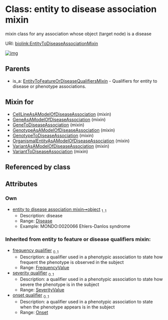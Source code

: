 
# Class: entity to disease association mixin


mixin class for any association whose object (target node) is a disease

URI: [biolink:EntityToDiseaseAssociationMixin](https://w3id.org/biolink/vocab/EntityToDiseaseAssociationMixin)


[![img](https://yuml.me/diagram/nofunky;dir:TB/class/[SeverityValue],[Onset],[EntityToFeatureOrDiseaseQualifiersMixin],[Disease]<object%201..1-%20[EntityToDiseaseAssociationMixin&#124;frequency_qualifier(i):frequency_value%20%3F],[VariantToDiseaseAssociation]uses%20-.->[EntityToDiseaseAssociationMixin],[VariantAsAModelOfDiseaseAssociation]uses%20-.->[EntityToDiseaseAssociationMixin],[OrganismalEntityAsAModelOfDiseaseAssociation]uses%20-.->[EntityToDiseaseAssociationMixin],[GenotypeToDiseaseAssociation]uses%20-.->[EntityToDiseaseAssociationMixin],[GenotypeAsAModelOfDiseaseAssociation]uses%20-.->[EntityToDiseaseAssociationMixin],[GeneToDiseaseAssociation]uses%20-.->[EntityToDiseaseAssociationMixin],[GeneAsAModelOfDiseaseAssociation]uses%20-.->[EntityToDiseaseAssociationMixin],[CellLineAsAModelOfDiseaseAssociation]uses%20-.->[EntityToDiseaseAssociationMixin],[EntityToFeatureOrDiseaseQualifiersMixin]^-[EntityToDiseaseAssociationMixin],[VariantToDiseaseAssociation],[VariantAsAModelOfDiseaseAssociation],[OrganismalEntityAsAModelOfDiseaseAssociation],[GenotypeToDiseaseAssociation],[GenotypeAsAModelOfDiseaseAssociation],[GeneToDiseaseAssociation],[GeneAsAModelOfDiseaseAssociation],[Disease],[CellLineAsAModelOfDiseaseAssociation])](https://yuml.me/diagram/nofunky;dir:TB/class/[SeverityValue],[Onset],[EntityToFeatureOrDiseaseQualifiersMixin],[Disease]<object%201..1-%20[EntityToDiseaseAssociationMixin&#124;frequency_qualifier(i):frequency_value%20%3F],[VariantToDiseaseAssociation]uses%20-.->[EntityToDiseaseAssociationMixin],[VariantAsAModelOfDiseaseAssociation]uses%20-.->[EntityToDiseaseAssociationMixin],[OrganismalEntityAsAModelOfDiseaseAssociation]uses%20-.->[EntityToDiseaseAssociationMixin],[GenotypeToDiseaseAssociation]uses%20-.->[EntityToDiseaseAssociationMixin],[GenotypeAsAModelOfDiseaseAssociation]uses%20-.->[EntityToDiseaseAssociationMixin],[GeneToDiseaseAssociation]uses%20-.->[EntityToDiseaseAssociationMixin],[GeneAsAModelOfDiseaseAssociation]uses%20-.->[EntityToDiseaseAssociationMixin],[CellLineAsAModelOfDiseaseAssociation]uses%20-.->[EntityToDiseaseAssociationMixin],[EntityToFeatureOrDiseaseQualifiersMixin]^-[EntityToDiseaseAssociationMixin],[VariantToDiseaseAssociation],[VariantAsAModelOfDiseaseAssociation],[OrganismalEntityAsAModelOfDiseaseAssociation],[GenotypeToDiseaseAssociation],[GenotypeAsAModelOfDiseaseAssociation],[GeneToDiseaseAssociation],[GeneAsAModelOfDiseaseAssociation],[Disease],[CellLineAsAModelOfDiseaseAssociation])

## Parents

 *  is_a: [EntityToFeatureOrDiseaseQualifiersMixin](EntityToFeatureOrDiseaseQualifiersMixin.md) - Qualifiers for entity to disease or phenotype associations.

## Mixin for

 * [CellLineAsAModelOfDiseaseAssociation](CellLineAsAModelOfDiseaseAssociation.md) (mixin) 
 * [GeneAsAModelOfDiseaseAssociation](GeneAsAModelOfDiseaseAssociation.md) (mixin) 
 * [GeneToDiseaseAssociation](GeneToDiseaseAssociation.md) (mixin) 
 * [GenotypeAsAModelOfDiseaseAssociation](GenotypeAsAModelOfDiseaseAssociation.md) (mixin) 
 * [GenotypeToDiseaseAssociation](GenotypeToDiseaseAssociation.md) (mixin) 
 * [OrganismalEntityAsAModelOfDiseaseAssociation](OrganismalEntityAsAModelOfDiseaseAssociation.md) (mixin) 
 * [VariantAsAModelOfDiseaseAssociation](VariantAsAModelOfDiseaseAssociation.md) (mixin) 
 * [VariantToDiseaseAssociation](VariantToDiseaseAssociation.md) (mixin) 

## Referenced by class


## Attributes


### Own

 * [entity to disease association mixin➞object](entity_to_disease_association_mixin_object.md)  <sub>1..1</sub>
     * Description: disease
     * Range: [Disease](Disease.md)
     * Example: MONDO:0020066 Ehlers-Danlos syndrome

### Inherited from entity to feature or disease qualifiers mixin:

 * [frequency qualifier](frequency_qualifier.md)  <sub>0..1</sub>
     * Description: a qualifier used in a phenotypic association to state how frequent the phenotype is observed in the subject
     * Range: [FrequencyValue](types/FrequencyValue.md)
 * [severity qualifier](severity_qualifier.md)  <sub>0..1</sub>
     * Description: a qualifier used in a phenotypic association to state how severe the phenotype is in the subject
     * Range: [SeverityValue](SeverityValue.md)
 * [onset qualifier](onset_qualifier.md)  <sub>0..1</sub>
     * Description: a qualifier used in a phenotypic association to state when the phenotype appears is in the subject
     * Range: [Onset](Onset.md)
